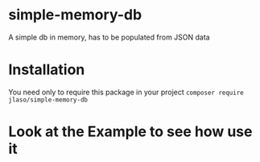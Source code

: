 # simple-memory-db

A simple db in memory, has to be populated from JSON data

# Installation

You need only to require this package in your project ```composer require jlaso/simple-memory-db```

# Look at the Example to see how use it



